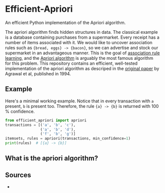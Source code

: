 # Efficient-Apriori
An efficient Python implementation of the Apriori algorithm.

The apriori algorithm finds hidden structures in data.
The classical example is a database containing purchases from a supermarket.
Every receipt has a number of items associated with it.
We would like to uncover association rules such as `{bread, eggs} -> {bacon}`, so we can advertise and stock our supermarket in an advantageous manner.
This is the goal of [association rule learning](https://en.wikipedia.org/wiki/Association_rule_learning), and the [Apriori algorithm](https://en.wikipedia.org/wiki/Apriori_algorithm) is arguably the most famous algorithm for this problem.
This repository contains an efficient, well-tested implementation of the apriori algorithm as descriped in the [original paper](https://www.macs.hw.ac.uk/~dwcorne/Teaching/agrawal94fast.pdf) by Agrawal et al, published in 1994.

## Example

Here's a minimal working example.
Notice that in every transaction with `a` present, `b` is present too.
Therefore, the rule `{a} -> {b}` is returned with 100 % confidence.

```python
from efficient_apriori import apriori
transactions = [('a', 'b', 'c'),
                ('a', 'b', 'd'),
                ('f', 'b', 'g')]
itemsets, rules = apriori(transactions, min_confidence=1)
print(rules)  # [{a} -> {b}]
```

## What is the apriori algorithm?

## Sources

-
